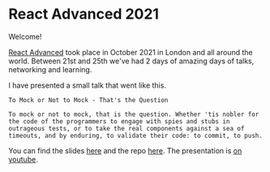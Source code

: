 # React Advanced 2021

Welcome!

[React Advanced](https://reactadvanced.com/) took place in October 2021 in London and all around the world. Between 21st and 25th we've had 2 days of amazing days of talks, networking and learning.

I have presented a small talk that went like this.

```
To Mock or Not to Mock - That's the Question

To mock or not to mock, that is the question. Whether 'tis nobler for the code of the programmers to engage with spies and stubs in outrageous tests, or to take the real components against a sea of timeouts, and by enduring, to validate their code: to commit, to push.
```

You can find the slides [here](https://github.com/ritamcastro/sharing-is-caring/blob/main/react-advanced-2021/to_mock_or_not_to_mock.pdf) and the repo [here](https://github.com/ritamcastro/react-advanced-bookkeeper). The presentation is [on youtube](https://www.youtube.com/watch?v=bHMA9JNsGJY).
